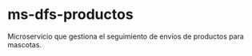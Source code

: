 # ms-dfs-productos
 Microservicio que gestiona el seguimiento de envíos de productos para mascotas.
